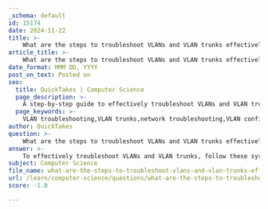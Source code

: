 ```yaml
---
_schema: default
id: 15174
date: 2024-11-22
title: >-
    What are the steps to troubleshoot VLANs and VLAN trunks effectively?
article_title: >-
    What are the steps to troubleshoot VLANs and VLAN trunks effectively?
date_format: MMM DD, YYYY
post_on_text: Posted on
seo:
  title: QuickTakes | Computer Science
  page_description: >-
    A step-by-step guide to effectively troubleshoot VLANs and VLAN trunks, covering configuration checks, physical connectivity, common issues, Layer 3 configurations, and diagnostic commands.
  page_keywords: >-
    VLAN troubleshooting,VLAN trunks,network troubleshooting,VLAN configuration,physical connectivity,STP issues,SVI configuration,detection commands,access mode,trunk mode
author: QuickTakes
question: >-
    What are the steps to troubleshoot VLANs and VLAN trunks effectively?
answer: >-
    To effectively troubleshoot VLANs and VLAN trunks, follow these systematic steps:\n\n### 1. Verify Configuration\n- **Check VLAN IDs and Interface Assignments**: Ensure that the VLAN IDs are correctly configured on all relevant switches and that interfaces are assigned to the correct VLANs.\n- **Examine Trunk Links**: Use commands like `show interfaces trunk` to verify that trunk ports are correctly configured and that the allowed VLANs are set properly.\n\n### 2. Physical Connectivity\n- **Inspect Hardware Connections**: Confirm that all physical connections are secure. Check cables and ports for any signs of damage or disconnection.\n- **Check Interface Status**: Use commands such as `show ip interface brief` to ensure that interfaces are in an "up" state.\n\n### 3. Check for Common Issues\n- **Duplex Mismatches**: Verify that both ends of a link are set to the same duplex mode (either full or half). Mismatches can lead to degraded performance.\n- **Spanning Tree Protocol (STP) Issues**: Look for any STP-related problems, such as BPDU floods or blocked ports, which can affect VLAN connectivity.\n- **Forwarding Loops**: Ensure that there are no loops in the network that could cause broadcast storms or unicast flooding.\n\n### 4. Layer 3 Configuration\n- **Verify Switch Virtual Interfaces (SVIs)**: Ensure that SVIs for the VLANs are configured and in an "up" state. A missing or misconfigured SVI can prevent Layer 3 communication.\n- **Router Configuration**: Check that the router connecting the VLANs to the Layer 3 network is properly configured and operational.\n\n### 5. Use Diagnostic Commands\n- **Show Commands**: Utilize commands like `show vlan`, `show vlan brief`, and `show mac address-table` to gather information about VLAN configurations and MAC address learning.\n- **Private VLANs**: If using Private VLANs (PVLANs), verify configurations with `show vlan private-vlan` to ensure proper port classification.\n\n### 6. Troubleshoot Specific Issues\n- **VLAN Not Passing Through Trunk**: If a VLAN is not passing through a trunk port, check the trunk configuration and ensure that the VLAN is allowed on the trunk. Use `show interfaces trunk` to verify allowed VLANs.\n- **Access Mode vs. Trunk Mode**: Ensure that interfaces are configured in the correct mode (access or trunk) as per the network design.\n\n### 7. Document Findings\n- Keep a record of any changes made during troubleshooting and the results of diagnostic commands. This documentation can help in future troubleshooting efforts.\n\nBy following these steps, you can systematically identify and resolve issues related to VLANs and VLAN trunks, ensuring a stable and efficient network environment.
subject: Computer Science
file_name: what-are-the-steps-to-troubleshoot-vlans-and-vlan-trunks-effectively.md
url: /learn/computer-science/questions/what-are-the-steps-to-troubleshoot-vlans-and-vlan-trunks-effectively
score: -1.0

---
```


&nbsp;
